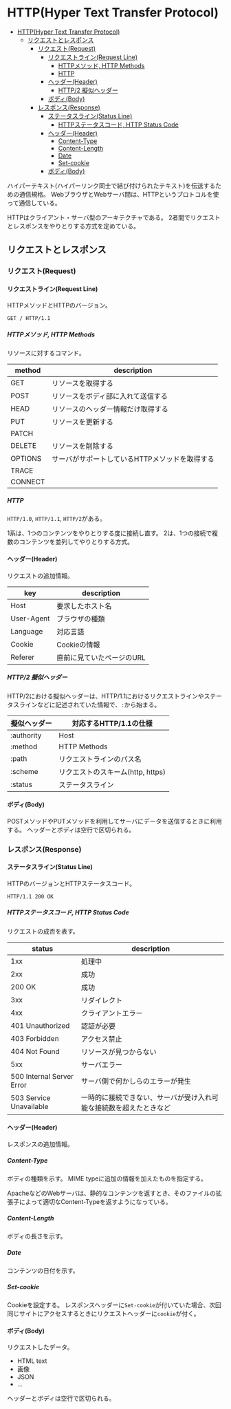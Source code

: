 # HTTP(Hyper Text Transfer Protocol)

- [HTTP(Hyper Text Transfer Protocol)](#httphyper-text-transfer-protocol)
  - [リクエストとレスポンス](#リクエストとレスポンス)
    - [リクエスト(Request)](#リクエストrequest)
      - [リクエストライン(Request Line)](#リクエストラインrequest-line)
        - [HTTPメソッド, HTTP Methods](#httpメソッド-http-methods)
        - [HTTP](#http)
      - [ヘッダー(Header)](#ヘッダーheader)
        - [HTTP/2 擬似ヘッダー](#http2-擬似ヘッダー)
      - [ボディ(Body)](#ボディbody)
    - [レスポンス(Response)](#レスポンスresponse)
      - [ステータスライン(Status Line)](#ステータスラインstatus-line)
        - [HTTPステータスコード, HTTP Status Code](#httpステータスコード-http-status-code)
      - [ヘッダー(Header)](#ヘッダーheader-1)
        - [Content-Type](#content-type)
        - [Content-Length](#content-length)
        - [Date](#date)
        - [Set-cookie](#set-cookie)
      - [ボディ(Body)](#ボディbody-1)

ハイパーテキスト(ハイパーリンク同士で結び付けられたテキスト)を伝送するための通信規格。
WebブラウザとWebサーバ間は、HTTPというプロトコルを使って通信している。

HTTPはクライアント・サーバ型のアーキテクチャである。
2者間でリクエストとレスポンスをやりとりする方式を定めている。

## リクエストとレスポンス

### リクエスト(Request)

#### リクエストライン(Request Line)

HTTPメソッドとHTTPのバージョン。

`GET / HTTP/1.1`

##### HTTPメソッド, HTTP Methods

リソースに対するコマンド。

| method  | description                                    |
| ------- | ---------------------------------------------- |
| GET     | リソースを取得する                             |
| POST    | リソースをボディ部に入れて送信する             |
| HEAD    | リソースのヘッダー情報だけ取得する             |
| PUT     | リソースを更新する                             |
| PATCH   |                                                |
| DELETE  | リソースを削除する                             |
| OPTIONS | サーバがサポートしているHTTPメソッドを取得する |
| TRACE   |                                                |
| CONNECT |                                                |

##### HTTP

`HTTP/1.0`, `HTTP/1.1`, `HTTP/2`がある。

1系は、1つのコンテンツをやりとりする度に接続し直す。
2は、1つの接続で複数のコンテンツを並列してやりとりする方式。

#### ヘッダー(Header)

リクエストの追加情報。

| key        | description               |
| ---------- | ------------------------- |
| Host       | 要求したホスト名          |
| User-Agent | ブラウザの種類            |
| Language   | 対応言語                  |
| Cookie     | Cookieの情報              |
| Referer    | 直前に見ていたページのURL |

##### HTTP/2 擬似ヘッダー

HTTP/2における擬似ヘッダーは、HTTP/1.1におけるリクエストラインやステータスラインなどに記述されていた情報で、`:`から始まる。

| 擬似ヘッダー | 対応するHTTP/1.1の仕様            |
| ------------ | --------------------------------- |
| :authority   | Host                              |
| :method      | HTTP Methods                      |
| :path        | リクエストラインのパス名          |
| :scheme      | リクエストのスキーム(http, https) |
| :status      | ステータスライン                  |

#### ボディ(Body)

POSTメソッドやPUTメソッドを利用してサーバにデータを送信するときに利用する。
ヘッダーとボディは空行で区切られる。

### レスポンス(Response)

#### ステータスライン(Status Line)

HTTPのバージョンとHTTPステータスコード。

`HTTP/1.1 200 OK`

##### HTTPステータスコード, HTTP Status Code

リクエストの成否を表す。

| status                    | description                                                        |
| ------------------------- | ------------------------------------------------------------------ |
| 1xx                       | 処理中                                                             |
| 2xx                       | 成功                                                               |
| 200 OK                    | 成功                                                               |
| 3xx                       | リダイレクト                                                       |
| 4xx                       | クライアントエラー                                                 |
| 401 Unauthorized          | 認証が必要                                                         |
| 403 Forbidden             | アクセス禁止                                                       |
| 404 Not Found             | リソースが見つからない                                             |
| 5xx                       | サーバエラー                                                       |
| 500 Internal Server Error | サーバ側で何かしらのエラーが発生                                   |
| 503 Service Unavailable   | 一時的に接続できない、サーバが受け入れ可能な接続数を超えたときなど |

#### ヘッダー(Header)

レスポンスの追加情報。

##### Content-Type

ボディの種類を示す。
MIME typeに追加の情報を加えたものを指定する。

ApacheなどのWebサーバは、静的なコンテンツを返すとき、そのファイルの拡張子によって適切なContent-Typeを返すようになっている。

##### Content-Length

ボディの長さを示す。

##### Date

コンテンツの日付を示す。

##### Set-cookie

Cookieを設定する。
レスポンスヘッダーに`Set-cookie`が付いていた場合、次回同じサイトにアクセスするときにリクエストヘッダーに`cookie`が付く。

#### ボディ(Body)

リクエストしたデータ。

- HTML text
- 画像
- JSON
- ...

ヘッダーとボディは空行で区切られる。
